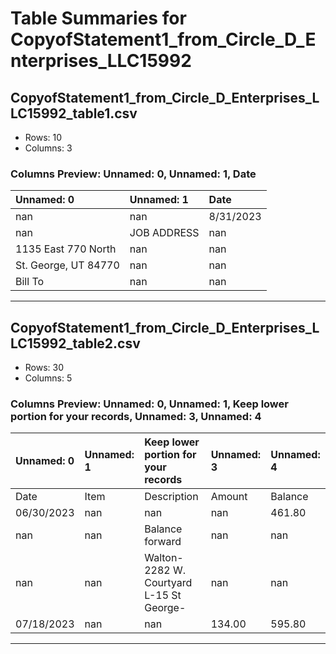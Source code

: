 # Table Summaries for CopyofStatement1_from_Circle_D_Enterprises_LLC15992

## CopyofStatement1_from_Circle_D_Enterprises_LLC15992_table1.csv
- Rows: 10
- Columns: 3
### Columns Preview: Unnamed: 0, Unnamed: 1, Date

| Unnamed: 0            | Unnamed: 1   | Date      |
|:----------------------|:-------------|:----------|
| nan                   | nan          | 8/31/2023 |
| nan                   | JOB ADDRESS  | nan       |
| 1135 East 770 North   | nan          | nan       |
| St. George, UT  84770 | nan          | nan       |
| Bill To               | nan          | nan       |

---
## CopyofStatement1_from_Circle_D_Enterprises_LLC15992_table2.csv
- Rows: 30
- Columns: 5
### Columns Preview: Unnamed: 0, Unnamed: 1, Keep lower portion for your records, Unnamed: 3, Unnamed: 4

| Unnamed: 0   | Unnamed: 1   | Keep lower portion for your records       | Unnamed: 3   | Unnamed: 4   |
|:-------------|:-------------|:------------------------------------------|:-------------|:-------------|
| Date         | Item         | Description                               | Amount       | Balance      |
| 06/30/2023   | nan          | nan                                       | nan          | 461.80       |
| nan          | nan          | Balance forward                           | nan          | nan          |
| nan          | nan          | Walton- 2282 W. Courtyard L-15 St George- | nan          | nan          |
| 07/18/2023   | nan          | nan                                       | 134.00       | 595.80       |

---